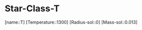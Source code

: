 ﻿---
type: StarClass
SpocWebEntityId: 28195
isDeleted: false
isReadOnly: false
confidential: public
tags:
- astro/StarClass

---

# Star-Class-T

[name::T]
[Temperature::1300]
[Radius-sol::0]
[Mass-sol::0.013]


